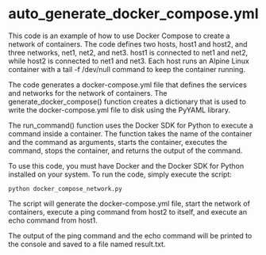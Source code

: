 # auto_generate_docker_compose.yml

This code is an example of how to use Docker Compose to create a network of containers. The code defines two hosts, host1 and host2, and three networks, net1, net2, and net3. host1 is connected to net1 and net2, while host2 is connected to net1 and net3. Each host runs an Alpine Linux container with a tail -f /dev/null command to keep the container running.

The code generates a docker-compose.yml file that defines the services and networks for the network of containers. The generate_docker_compose() function creates a dictionary that is used to write the docker-compose.yml file to disk using the PyYAML library.

The run_command() function uses the Docker SDK for Python to execute a command inside a container. The function takes the name of the container and the command as arguments, starts the container, executes the command, stops the container, and returns the output of the command.

To use this code, you must have Docker and the Docker SDK for Python installed on your system. To run the code, simply execute the script:

`python docker_compose_network.py`

The script will generate the docker-compose.yml file, start the network of containers, execute a ping command from host2 to itself, and execute an echo command from host1.

The output of the ping command and the echo command will be printed to the console and saved to a file named result.txt.

